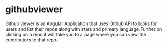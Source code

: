 # githubviewer
Github viewer is an Angular Application that uses Github API to looks for users and list their repos along with stars and primary language.Further on clicking on a repo it will take you to a page where you can view the contributors to that repo.
